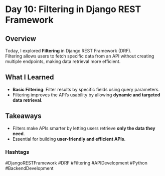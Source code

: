 # Day 10: Filtering in Django REST Framework

## Overview
Today, I explored **Filtering** in Django REST Framework (DRF).  
Filtering allows users to fetch specific data from an API without creating multiple endpoints, making data retrieval more efficient.

## What I Learned
- **Basic Filtering**: Filter results by specific fields using query parameters.
- Filtering improves the API’s usability by allowing **dynamic and targeted data retrieval**.

## Takeaways
- Filters make APIs smarter by letting users retrieve **only the data they need**.
- Essential for building **user-friendly and efficient APIs**.

### Hashtags
#DjangoRESTFramework #DRF #Filtering #APIDevelopment #Python #BackendDevelopment
